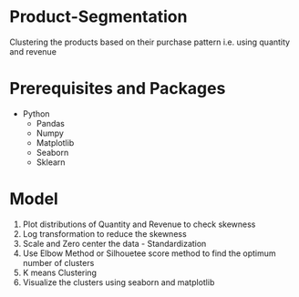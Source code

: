 # Product-Segmentation

Clustering the products based on their purchase pattern i.e. using quantity and revenue

# Prerequisites and Packages

* Python
  * Pandas
  * Numpy
  * Matplotlib
  * Seaborn
  * Sklearn

# Model

1. Plot distributions of Quantity and Revenue to check skewness
2. Log transformation to reduce the skewness
3. Scale and Zero center the data - Standardization 
4. Use Elbow Method or Silhouetee score method to find the optimum number of clusters
5. K means Clustering 
6. Visualize the clusters using seaborn and matplotlib
